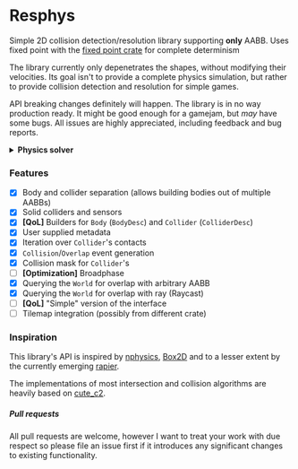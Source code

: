 # Resphys

Simple 2D collision detection/resolution library supporting **only** AABB. Uses fixed point with the [fixed point crate](https://docs.rs/fixed/1.9.0/fixed/]) for complete determinism

The library currently only depenetrates the shapes, without modifying their velocities. Its goal isn't to provide a complete physics simulation, but rather to provide collision detection and resolution for simple games.

API breaking changes definitely will happen. The library is in no way production ready. It might be good enough for a gamejam, but *may* have some bugs. All issues are highly appreciated, including feedback and bug reports.
<details>
<summary><b>Physics solver</b></summary>

A physics solver is the component of physics engine that determines how collision resolution is performed. It's what determines most of the engine's 'feel'.

The solver used is very, very simple. The bodies move on each axis separately, first on x axis, later on y. 

##### Downsides:
- "skipping corners" when velocity is high (because the movements are done separately), but this behavior requires very high velocities to begin with and can be alleviated by substepping very easily
- individual steps aren't very precise, but in general that's still precise enough for many games and like the previous issue can be alleviated by substepping

##### Upsides:
- easy elimination of so called "ghost collisions"
- efficiently solving the "bullet through paper" problem (currently only partially, with a tolerance up to two times as high as regular discrete collision detection)
- no need to use any real-life units
</details>

### Features
- [x] Body and collider separation
(allows building bodies out of multiple AABBs)
- [x] Solid colliders and sensors
- [x] **[QoL]** Builders for `Body` (`BodyDesc`) and `Collider` (`ColliderDesc`)
- [x] User supplied metadata
- [x] Iteration over `Collider`'s contacts
- [x] `Collision`/`Overlap` event generation
- [x] Collision mask for `Collider`'s
- [ ] **[Optimization]** Broadphase
- [x] Querying the `World` for overlap with arbitrary AABB
- [x] Querying the `World` for overlap with ray (Raycast)
- [ ] **[QoL]** "Simple" version of the interface
- [ ] Tilemap integration (possibly from different crate)

### Inspiration
This library's API is inspired by [nphysics](https://nphysics.org/), [Box2D](https://box2d.org/) and to a lesser extent by the currently emerging [rapier](https://rapier.rs).

The implementations of most intersection and collision algorithms are heavily based on [cute_c2](https://github.com/RandyGaul/cute_headers/blob/master/cute_c2.h).

##### Pull requests
All pull requests are welcome, however I want to treat your work with due respect so please file an issue first if it introduces any significant changes to existing functionality.

